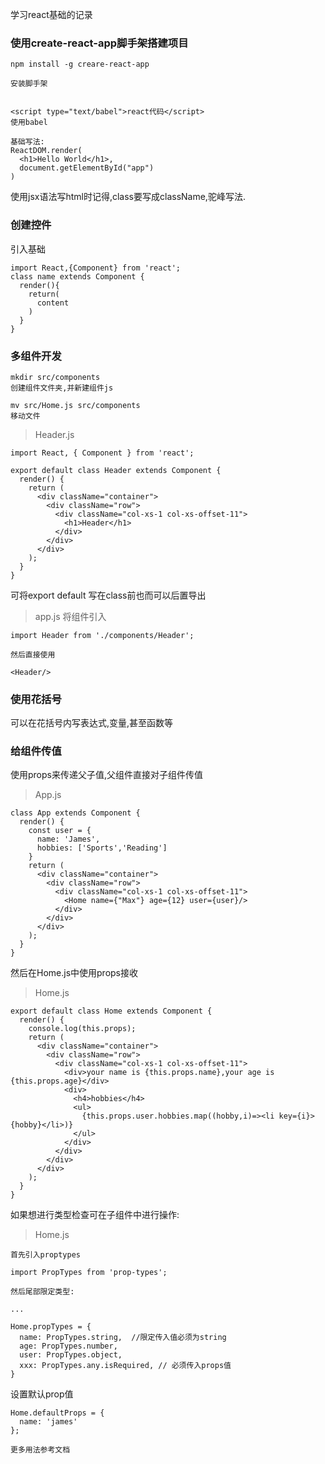 学习react基础的记录

### 使用create-react-app脚手架搭建项目

```
npm install -g creare-react-app

安装脚手架


<script type="text/babel">react代码</script>
使用babel

基础写法:
ReactDOM.render(
  <h1>Hello World</h1>,
  document.getElementById("app")
)
```
使用jsx语法写html时记得,class要写成className,驼峰写法.


### 创建控件

引入基础
```
import React,{Component} from 'react';
class name extends Component {
  render(){
    return(
      content
    )
  }
}
```

### 多组件开发
```
mkdir src/components
创建组件文件夹,并新建组件js

mv src/Home.js src/components
移动文件
```
>Header.js
```
import React, { Component } from 'react';

export default class Header extends Component {
  render() {
    return (
      <div className="container">
        <div className="row">
          <div className="col-xs-1 col-xs-offset-11">
            <h1>Header</h1>
          </div>
        </div>
      </div>
    );
  }
}
```

可将export default 写在class前也而可以后置导出

>app.js
将组件引入
```
import Header from './components/Header';

然后直接使用

<Header/>
```

### 使用花括号

可以在花括号内写表达式,变量,甚至函数等


### 给组件传值

使用props来传递父子值,父组件直接对子组件传值
>App.js
```
class App extends Component {
  render() {
    const user = {
      name: 'James',
      hobbies: ['Sports','Reading']
    }
    return (
      <div className="container">
        <div className="row">
          <div className="col-xs-1 col-xs-offset-11">
            <Home name={"Max"} age={12} user={user}/>            
          </div>
        </div>
      </div>
    );
  }
}
```

然后在Home.js中使用props接收
>Home.js

```
export default class Home extends Component {
  render() {
    console.log(this.props);
    return (
      <div className="container">
        <div className="row">
          <div className="col-xs-1 col-xs-offset-11">
            <div>your name is {this.props.name},your age is {this.props.age}</div>
            <div>
              <h4>hobbies</h4>
              <ul>
                {this.props.user.hobbies.map((hobby,i)=><li key={i}>{hobby}</li>)}
              </ul>
            </div>
          </div>
        </div>
      </div>
    );
  }
}
```

如果想进行类型检查可在子组件中进行操作:

>Home.js

```
首先引入proptypes

import PropTypes from 'prop-types';

然后尾部限定类型:

...

Home.propTypes = {
  name: PropTypes.string,  //限定传入值必须为string
  age: PropTypes.number,
  user: PropTypes.object,
  xxx: PropTypes.any.isRequired, // 必须传入props值
}
```

设置默认prop值

```
Home.defaultProps = {
  name: 'james'
};

更多用法参考文档
```